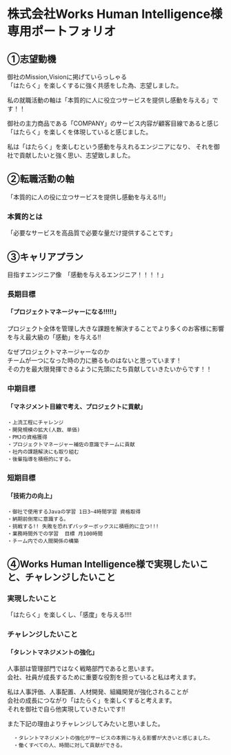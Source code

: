 # 株式会社Works Human Intelligence様　専用ポートフォリオ

## ①志望動機

  御社のMission,Visionに掲げていらっしゃる</br>
  「はたらく」を楽しくするに強く共感をした為、志望しました。

  私の就職活動の軸は「本質的に人に役立つサービスを提供し感動を与える」です！！</br>

  御社の主力商品である「COMPANY」のサービス内容が顧客目線であると感じ</br>
  「はたらく」を楽しくを体現していると感じました。</br>

  私は「はたらく」を楽しむという感動を与えれるエンジニアになり、
  それを御社で貢献したいと強く思い、志望致しました。</br>


## ②転職活動の軸 

  「本質的に人の役に立つサービスを提供し感動を与える!!!」

### 本質的とは  

  「必要なサービスを高品質で必要な量だけ提供することです」

## ③キャリアプラン 

  目指すエンジニア像　「感動を与えるエンジニア！！！！」

### 長期目標 

  #### 「プロジェクトマネージャーになる!!!!!」
   
   プロジェクト全体を管理し大きな課題を解決することでより多くのお客様に影響を与え最大級の「感動」を与える!!</br>

   なぜプロジェクトマネージャーなのか</br>
   チームが一つになった時の力に勝るものはないと思っています！</br>
   その力を最大限発揮できるように先頭にたち貢献していきたいからです！！


### 中期目標 

  #### 「マネジメント目線で考え、プロジェクトに貢献」
    ・上流工程にチャレンジ
    ・開発規模の拡大(人数、単価)
    ・PMJの資格獲得
    ・プロジェクトマネージャー補佐の意識でチームに貢献
    ・社内の課題解決にも取り組む
    ・後輩指導を積極的にする。


### 短期目標 

  #### 「技術力の向上」 
    ・御社で使用するJavaの学習 1日3~4時間学習 資格取得
    ・納期前倒常に意識する。
    ・挑戦する!! 失敗を恐れずバッターボックスに積極的に立つ!!!
    ・業務時間外での学習  目標 月100時間
    ・チーム内での人間関係の構築




## ④Works Human Intelligence様で実現したいこと、チャレンジしたいこと  

  ### 実現したいこと  
  「はたらく」を楽しくし、「感度」を与える!!!!


  ### チャレンジしたいこと
  #### 「タレントマネジメントの強化」  
   人事部は管理部門ではなく戦略部門であると思います。</br>
   会社、社員が成長するために重要な役割を担っていると私は考えます。

  私は人事評価、人事配置、人材開発、組織開発が強化されることが</br>
  会社の成長につながり「はたらく」を楽しくすると考えます。</br>
  それを御社で自ら他実現していきたいです!!</br>
  
  また下記の理由よりチャレンジしてみたいと思いました。</br>

      ・タレントマネジメントの強化がサービスの本質に与える影響が大きいと感じました。
      ・働くすべての人、時間に対して貢献ができる。

   

